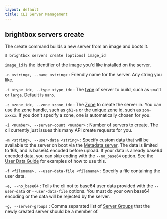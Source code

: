 ```yaml
---
layout: default
title: CLI Server Management
---
```


## brightbox servers create

The create command builds a new server from an image and boots it.

    $ brightbox servers create [options] image_id

`image_id` is the identifier of the [image](/docs/reference/glossary/#image) you'd like installed on the server.

`-n <string>, --name <string>`
: Friendly name for the server. Any string you like.

`-t <type_id>, --type <type_id>`
: The [type](/docs/reference/glossary/#server_type) of server to build, such as `small` or `large`. Default is `nano`.

`-z <zone_id>, --zone <zone_id>`
: The [Zone](/docs/reference/glossary/#zone) to create the server in. You can use the zone handle, such as `gb1-a` or the unique zone id, such as `zon-xxxxx`. If you don't specify a zone, one is automatically chosen for you.

`-i <number>, --server-count <number>`
: Number of servers to create. The cli currently just issues this many API create requests for you.

`-m <string>, --user-data <string>`
: Specify custom data that will be available to the server on boot via the [Metadata server](/docs/reference/metadata-service/). The data is limited to 16k, and is base64 encoded before upload. If your data is already base64 encoded data, you can skip coding with the `--no_base64` option. See the [User Data Guide](/docs/guides/cli/user-data/) for examples of how to use this.

`-f <filename>, --user-data-file <filename>`
: Specify a file containing the user data.

`-e, --no_base64`
: Tells the cli not to base64 user data provided with the `--user-data` or `--user-data-file` options. You must do your own base64 encoding or the data will be rejected by the server.

`-g, --server-groups`
: Comma separated list of [Server Groups](/docs/reference/glossary/#server_group) that the newly created server should be a member of.
